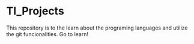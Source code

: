 # TI_Projects
This repository is to the learn about the programing languages and utilize the git funcionalities. Go to learn!
